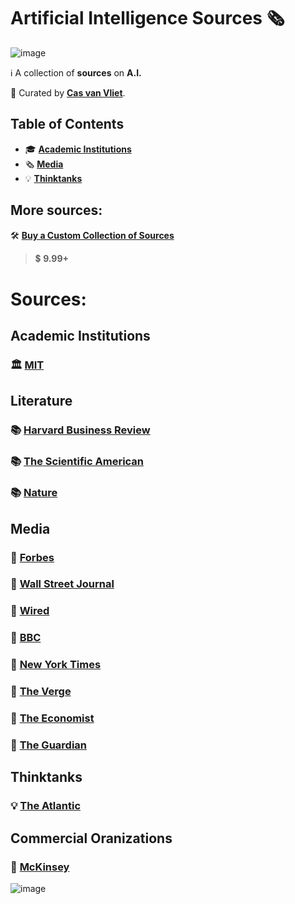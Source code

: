 # Artificial Intelligence Sources 🗞️

![image](https://github.com/cas-van-vliet/cas-van-vliet/assets/146363448/12512d42-e0e2-452a-9d4b-ce683b1cc906)

ℹ️ A collection of **sources** on **A.I.**

👀 Curated by [**Cas van Vliet**](https://casvanvliet.substack.com).

## Table of Contents

- 🎓 **[Academic Institutions](#academic-institutions)**
- 🗞️ **[Media](#media)**
- 💡 **[Thinktanks](#thinktanks)**

## More sources:

🛠️ **[Buy a Custom Collection of Sources](mailto:workcommunication@duck.com)**
> 💲 **9.99+**

# Sources:
## Academic Institutions

### 🏛️ [MIT](https://news.mit.edu/topic/artificial-intelligence2)

## Literature

### 📚 [Harvard Business Review](https://hbr.org/topic/subject/ai-and-machine-learning)

### 📚 [The Scientific American](https://www.scientificamerican.com/artificial-intelligence/)

### 📚 [Nature](https://www.nature.com/search?q=artificial+intelligence&journal=)

## Media

### 📰 [Forbes](https://www.forbes.com/ai/)

### 📰 [Wall Street Journal](https://www.wsj.com/tech/ai)

### 📰 [Wired](https://www.wired.com/tag/artificial-intelligence/)

### 📰 [BBC](https://www.bbc.co.uk/news/topics/ce1qrvleleqt)

### 📰 [New York Times](https://www.nytimes.com/spotlight/artificial-intelligence)

### 📰 [The Verge](https://www.theverge.com/ai-artificial-intelligence)

### 📰 [The Economist](https://www.economist.com/artificial-intelligence)

### 📰 [The Guardian](https://www.theguardian.com/technology/artificialintelligenceai)

## Thinktanks

### 💡 [The Atlantic](https://www.theatlantic.com/category/ai-artificial-intelligence/)

## Commercial Oranizations 

### 💸 [McKinsey](https://www.mckinsey.com/capabilities/quantumblack/our-insights) 

![image](https://github.com/cas-van-vliet/chatgpt-prompts/assets/146363448/19f7dc8e-23c1-4160-b6d8-304ab0aaaa5f)

